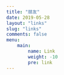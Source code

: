 ```yaml
---
title: "朋友"
date: 2019-05-28
layout: "links"
slug: "links"
comments: false
menu:
    main:
        name: Link
        weight: -10
        pre: link
---
```


